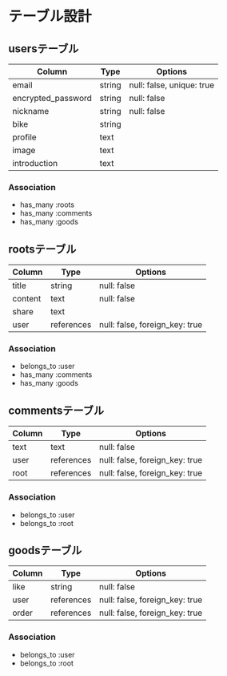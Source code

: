 # テーブル設計

## usersテーブル

| Column             | Type   | Options                   |
| ------------------ | -------| ------------------------- |
| email              | string | null: false, unique: true |
| encrypted_password | string | null: false               |
| nickname           | string | null: false               |
| bike               | string |                           |
| profile            | text   |                           |
| image              | text   |                           |
| introduction       | text   |                           |

### Association

- has_many :roots
- has_many :comments
- has_many :goods


## rootsテーブル

| Column             | Type       | Options                        |
| ------------------ | ---------- | ------------------------------ |
| title              | string     | null: false                    |
| content            | text       | null: false                    |
| share              | text       |                                |
| user               | references | null: false, foreign_key: true |

### Association

- belongs_to :user
- has_many :comments
- has_many :goods


## commentsテーブル

| Column             | Type       | Options                        |
| ------------------ | ---------- | ------------------------------ |
| text               | text       | null: false                    |
| user               | references | null: false, foreign_key: true |
| root               | references | null: false, foreign_key: true |

### Association

- belongs_to :user
- belongs_to :root


## goodsテーブル

| Column             | Type       | Options                        |
| ------------------ | ---------- | ------------------------------ |
| like               | string     | null: false                    |
| user               | references | null: false, foreign_key: true |
| order              | references | null: false, foreign_key: true |

### Association

- belongs_to :user
- belongs_to :root

